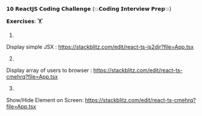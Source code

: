 𝟭𝟬 𝗥𝗲𝗮𝗰𝘁𝗝𝗦 𝗖𝗼𝗱𝗶𝗻𝗴 𝗖𝗵𝗮𝗹𝗹𝗲𝗻𝗴𝗲 (💥𝗖𝗼𝗱𝗶𝗻𝗴 𝗜𝗻𝘁𝗲𝗿𝘃𝗶𝗲𝘄 𝗣𝗿𝗲𝗽💥)

𝗘𝘅𝗲𝗿𝗰𝗶𝘀𝗲𝘀: 🏋️

1) 
Display simple JSX :
https://stackblitz.com/edit/react-ts-js2djr?file=App.tsx

2)
Display array of users to browser :
https://stackblitz.com/edit/react-ts-cmehrq?file=App.tsx

3)
Show/Hide Element on Screen:
https://stackblitz.com/edit/react-ts-cmehrq?file=App.tsx

